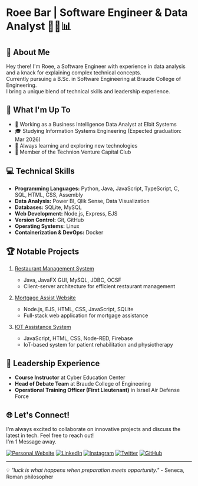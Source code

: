 # Roee Bar | Software Engineer & Data Analyst 👨‍💻📊

## 👋 About Me
Hey there! I'm Roee, a Software Engineer with experience in data analysis and a knack for explaining complex technical concepts.  
Currently pursuing a B.Sc. in Software Engineering at Braude College of Engineering.  
I bring a unique blend of technical skills and leadership experience.

## 🚀 What I'm Up To
- 💼 Working as a Business Intelligence Data Analyst at Elbit Systems
- 🎓 Studying Information Systems Engineering (Expected graduation: Mar 2026)
- 🌱 Always learning and exploring new technologies
- 🤝 Member of the Technion Venture Capital Club

## 💻 Technical Skills
- **Programming Languages:** Python, Java, JavaScript, TypeScript, C, SQL, HTML, CSS, Assembly
- **Data Analysis:** Power BI, Qlik Sense, Data Visualization
- **Databases:** SQLite, MySQL
- **Web Development:** Node.js, Express, EJS
- **Version Control:** Git, GitHub
- **Operating Systems:** Linux
- **Containerization & DevOps:** Docker

## 🏆 Notable Projects
1. [Restaurant Management System](https://github.com/Roee-Bar/BiteME-Project/tree/main)
   - Java, JavaFX GUI, MySQL, JDBC, OCSF
   - Client-server architecture for efficient restaurant management

2. [Mortgage Assist Website](https://github.com/Roee-Bar/Mortgage-Client-and-Server-Side-Project)
   - Node.js, EJS, HTML, CSS, JavaScript, SQLite
   - Full-stack web application for mortgage assistance

3. [IOT Assistance System](https://harelzx.github.io/NinjaBraude.github.io/index.html)
   - JavaScript, HTML, CSS, Node-RED, Firebase
   - IoT-based system for patient rehabilitation and physiotherapy

## 🌟 Leadership Experience
- **Course Instructor** at Cyber Education Center
- **Head of Debate Team** at Braude College of Engineering
- **Operational Training Officer (First Lieutenant)** in Israel Air Defense Force

## 🌐 Let's Connect!
I'm always excited to collaborate on innovative projects and discuss the latest in tech. Feel free to reach out!  
I'm 1 Message away.

[![Personal Website](https://img.shields.io/badge/Website-4285F4?style=for-the-badge&logo=google-chrome&logoColor=white)](https://roeebar.com/)
[![LinkedIn](https://img.shields.io/badge/LinkedIn-0077B5?style=for-the-badge&logo=linkedin&logoColor=white)](https://www.linkedin.com/in/roee-bar/)
[![Instagram](https://img.shields.io/badge/Instagram-E4405F?style=for-the-badge&logo=instagram&logoColor=white)](https://www.instagram.com/roee_bar/)
[![Twitter](https://img.shields.io/badge/Twitter-1DA1F2?style=for-the-badge&logo=twitter&logoColor=white)](https://x.com/theroeebar)
[![GitHub](https://img.shields.io/badge/GitHub-100000?style=for-the-badge&logo=github&logoColor=white)](https://github.com/Roee-Bar)

---

💡 _"luck is what happens when preparation meets opportunity."_ - Seneca, Roman philosopher
